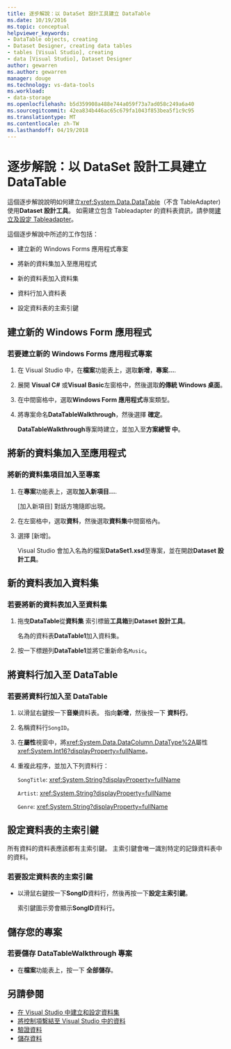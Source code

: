 ```yaml
---
title: 逐步解說：以 DataSet 設計工具建立 DataTable
ms.date: 10/19/2016
ms.topic: conceptual
helpviewer_keywords:
- DataTable objects, creating
- Dataset Designer, creating data tables
- tables [Visual Studio], creating
- data [Visual Studio], Dataset Designer
author: gewarren
ms.author: gewarren
manager: douge
ms.technology: vs-data-tools
ms.workload:
- data-storage
ms.openlocfilehash: b5d359908a488e744a059f73a7ad058c249a6a40
ms.sourcegitcommit: 42ea834b446ac65c679fa1043f853bea5f1c9c95
ms.translationtype: MT
ms.contentlocale: zh-TW
ms.lasthandoff: 04/19/2018
---
```

# <a name="walkthrough-creating-a-datatable-in-the-dataset-designer"></a>逐步解說：以 DataSet 設計工具建立 DataTable

這個逐步解說說明如何建立<xref:System.Data.DataTable>（不含 TableAdapter) 使用**Dataset 設計工具**。 如需建立包含 Tableadapter 的資料表資訊，請參閱[建立及設定 Tableadapter](../data-tools/create-and-configure-tableadapters.md)。

這個逐步解說中所述的工作包括：

-   建立新的 Windows Forms 應用程式專案

-   將新的資料集加入至應用程式

-   新的資料表加入資料集

-   資料行加入資料表

-   設定資料表的主索引鍵

## <a name="creating-a-new-windows-forms-application"></a>建立新的 Windows Form 應用程式

### <a name="to-create-a-new-windows-forms-application-project"></a>若要建立新的 Windows Forms 應用程式專案

1. 在 Visual Studio 中，在**檔案**功能表上，選取**新增**，**專案...**.

2. 展開  **Visual C#** 或**Visual Basic**左窗格中，然後選取**的傳統 Windows 桌面**。

3. 在中間窗格中，選取**Windows Form 應用程式**專案類型。

4. 將專案命名**DataTableWalkthrough**，然後選擇 **確定**。

     **DataTableWalkthrough**專案時建立，並加入至**方案總管 中**。

## <a name="adding-a-new-dataset-to-the-application"></a>將新的資料集加入至應用程式

### <a name="to-add-a-new-dataset-item-to-the-project"></a>將新的資料集項目加入至專案

1.  在**專案**功能表上，選取**加入新項目...**.

     [加入新項目] 對話方塊隨即出現。

2.  在左窗格中，選取**資料**，然後選取**資料集**中間窗格內。

3.  選擇 [新增]。

     Visual Studio 會加入名為的檔案**DataSet1.xsd**至專案，並在開啟**Dataset 設計工具**。

## <a name="adding-a-new-datatable-to-the-dataset"></a>新的資料表加入資料集

### <a name="to-add-a-new-data-table-to-the-dataset"></a>若要將新的資料表加入至資料集

1.  拖曳**DataTable**從**資料集** 索引標籤**工具箱**到**Dataset 設計工具**。

     名為的資料表**DataTable1**加入資料集。

2.  按一下標題列**DataTable1**並將它重新命名`Music`。

## <a name="adding-columns-to-the-datatable"></a>將資料行加入至 DataTable

### <a name="to-add-columns-to-the-datatable"></a>若要將資料行加入至 DataTable

1.  以滑鼠右鍵按一下**音樂**資料表。 指向**新增**，然後按一下 **資料行**。

2.  名稱資料行`SongID`。

3.  在**屬性**視窗中，將<xref:System.Data.DataColumn.DataType%2A>屬性<xref:System.Int16?displayProperty=fullName>。

4.  重複此程序，並加入下列資料行：

     `SongTitle`: <xref:System.String?displayProperty=fullName>

     `Artist`: <xref:System.String?displayProperty=fullName>

     `Genre`: <xref:System.String?displayProperty=fullName>

## <a name="setting-the-primary-key-for-the-table"></a>設定資料表的主索引鍵

所有資料的資料表應該都有主索引鍵。 主索引鍵會唯一識別特定的記錄資料表中的資料。

### <a name="to-set-the-primary-key-of-the-data-table"></a>若要設定資料表的主索引鍵

-   以滑鼠右鍵按一下**SongID**資料行，然後再按一下**設定主索引鍵**。

     索引鍵圖示旁會顯示**SongID**資料行。

## <a name="saving-your-project"></a>儲存您的專案

### <a name="to-save-the-datatablewalkthrough-project"></a>若要儲存 DataTableWalkthrough 專案

-   在**檔案**功能表上，按一下 **全部儲存**。

## <a name="see-also"></a>另請參閱

- [在 Visual Studio 中建立和設定資料集](../data-tools/create-and-configure-datasets-in-visual-studio.md)
- [將控制項繫結至 Visual Studio 中的資料](../data-tools/bind-controls-to-data-in-visual-studio.md)
- [驗證資料](../data-tools/validate-data-in-datasets.md)
- [儲存資料](../data-tools/saving-data.md)